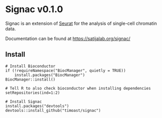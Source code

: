 # Signac v0.1.0

Signac is an extension of [Seurat](https://satijalab.org/seurat) for the analysis of single-cell chromatin data.

Documentation can be found at https://satijalab.org/signac/

## Install

```{r}
# Install Bioconductor
if (!requireNamespace("BiocManager", quietly = TRUE))
    install.packages("BiocManager")
BiocManager::install()

# Tell R to also check bioconductor when installing dependencies
setRepositories(ind=1:2)

# Install Signac
install.packages("devtools")
devtools::install_github("timoast/signac")
```
